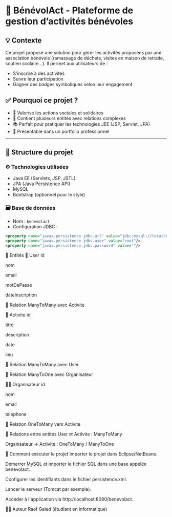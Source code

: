 # 🌱 BénévolAct - Plateforme de gestion d’activités bénévoles

## 💡 Contexte

Ce projet propose une solution pour gérer les activités proposées par une association bénévole (ramassage de déchets, visites en maison de retraite, soutien scolaire...). Il permet aux utilisateurs de :

- S'inscrire à des activités
- Suivre leur participation
- Gagner des badges symboliques selon leur engagement

## ✅ Pourquoi ce projet ?

- 👥 Valorise les actions sociales et solidaires
- 🔗 Contient plusieurs entités avec relations complexes
- 📚 Parfait pour pratiquer les technologies JEE (JSP, Servlet, JPA)
- 💼 Présentable dans un portfolio professionnel

---

## 🧱 Structure du projet

### ⚙️ Technologies utilisées

- Java EE (Servlets, JSP, JSTL)
- JPA (Java Persistence API)
- MySQL
- Bootstrap (optionnel pour le style)

### 🗃️ Base de données

- Nom : `benevolact`
- Configuration JDBC :

```xml
<property name="javax.persistence.jdbc.url" value="jdbc:mysql://localhost:3306/benevolact"/>
<property name="javax.persistence.jdbc.user" value="root"/>
<property name="javax.persistence.jdbc.password" value=""/>
```
📐 Entités
👤 User
id

nom

email

motDePasse

dateInscription

🔗 Relation ManyToMany avec Activite

🎯 Activite
id

titre

description

date

lieu

🔗 Relation ManyToMany avec User

🔗 Relation ManyToOne avec Organisateur

🧑‍💼 Organisateur
id

nom

email

telephone

🔗 Relation OneToMany vers Activite

🔄 Relations entre entités
User ⇄ Activite : ManyToMany

Organisateur → Activite : OneToMany / ManyToOne

🚀 Comment exécuter le projet
Importer le projet dans Eclipse/NetBeans.

Démarrer MySQL et importer le fichier SQL dans une base appelée benevolact.

Configurer les identifiants dans le fichier persistence.xml.

Lancer le serveur (Tomcat par exemple).

Accéder à l'application via http://localhost:8080/benevolact.

👨‍🎓 Auteur
Raef Gaied (étudiant en informatique)
```
